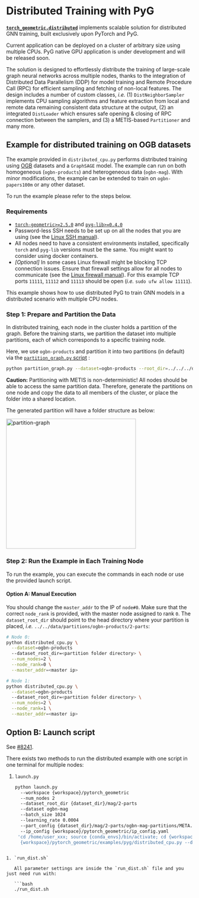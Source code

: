 # Distributed Training with PyG

**[`torch_geometric.distributed`](https://github.com/pyg-team/pytorch_geometric/tree/master/torch_geometric/distributed)** implements scalable solution for distributed GNN training, built exclusively upon PyTorch and PyG.

Current application can be deployed on a cluster of arbitrary size using multiple CPUs.
PyG native GPU application is under development and will be released soon.

The solution is designed to effortlessly distribute the training of large-scale graph neural networks across multiple nodes, thanks to the integration of Distributed Data Parallelism (DDP) for model training and Remote Procedure Call (RPC) for efficient sampling and fetching of non-local features.
The design includes a number of custom classes, *i.e.* (1) `DistNeighborSampler` implements CPU sampling algorithms and feature extraction from local and remote data remaining consistent data structure at the output, (2) an integrated `DistLoader` which ensures safe opening & closing of RPC connection between the samplers, and (3) a METIS-based `Partitioner` and many more.

## Example for distributed training on OGB datasets

The example provided in `distributed_cpu.py` performs distributed training using [OGB](https://ogb.stanford.edu/) datasets and a `GraphSAGE` model.
The example can run on both homogeneous (`ogbn-products`) and heterogeneous data (`ogbn-mag`).
With minor modifications, the example can be extended to train on `ogbn-papers100m` or any other dataset.

To run the example please refer to the steps below.

### Requirements

- [`torch-geometric>=2.5.0`](https://github.com/pyg-team/pytorch_geometric) and [`pyg-lib>=0.4.0`](https://github.com/pyg-team/pyg-lib)
- Password-less SSH needs to be set up on all the nodes that you are using (see the [Linux SSH manual](https://linuxize.com/post/how-to-setup-passwordless-ssh-login)).
- All nodes need to have a consistent environments installed, specifically `torch` and `pyg-lib` versions must be the same.
  You might want to consider using docker containers.
- *\[Optional\]* In some cases Linux firewall might be blocking TCP connection issues.
  Ensure that firewall settings allow for all nodes to communicate (see the [Linux firewall manual](https://ubuntu.com/server/docs/security-firewall)).
  For this example TCP ports `11111`, `11112` and `11113` should be open (*i.e.* `sudo ufw allow 11111`).

This example shows how to use distributed PyG to train GNN models in a distributed scenario with multiple CPU nodes.

### Step 1: Prepare and Partition the Data

In distributed training, each node in the cluster holds a partition of the graph.
Before the training starts, we partition the dataset into multiple partitions, each of which corresponds to a specific training node.

Here, we use `ogbn-products` and partition it into two partitions (in default) via the [`partition_graph.py` script](./partition_graph.py) :

```bash
python partition_graph.py --dataset=ogbn-products --root_dir=../../../data --num_partitions=2
```

**Caution:** Partitioning with METIS is non-deterministic!
All nodes should be able to access the same partition data.
Therefore, generate the partitions on one node and copy the data to all members of the cluster, or place the folder into a shared location.

The generated partition will have a folder structure as below:

<img width="350" alt="partition-graph" src="https://github.com/pyg-team/pytorch_geometric/assets/58218729/2169e362-0259-4ac4-ab5e-8500b6b5bf4a">

### Step 2: Run the Example in Each Training Node

To run the example, you can execute the commands in each node or use the provided launch script.

#### Option A: Manual Execution

You should change the `master_addr` to the IP of `node#0`.
Make sure that the correct `node_rank` is provided, with the master node assigned to rank `0`.
The `dataset_root_dir` should point to the head directory where your partition is placed, *i.e.* `../../data/partitions/ogbn-products/2-parts`:

```bash
# Node 0:
python distributed_cpu.py \
  --dataset=ogbn-products
  --dataset_root_dir=<partition folder directory> \
  --num_nodes=2 \
  --node_rank=0 \
  --master_addr=<master ip>

# Node 1:
python distributed_cpu.py \
  --dataset=ogbn-products
  --dataset_root_dir=<partition folder directory> \
  --num_nodes=2 \
  --node_rank=1 \
  --master_addr=<master ip>
```

## Option B: Launch script

See [#8241](https://github.com/pyg-team/pytorch_geometric/pull/8241).

There exists two methods to run the distributed example with one script in one terminal for multiple nodes:

1. `launch.py`

   ```bash
   python launch.py
     --workspace {workspace}/pytorch_geometric
     --num_nodes 2
     --dataset_root_dir {dataset_dir}/mag/2-parts
     --dataset ogbn-mag
     --batch_size 1024
     --learning_rate 0.0004
     --part_config {dataset_dir}/mag/2-parts/ogbn-mag-partitions/META.json
     --ip_config {workspace}/pytorch_geometric/ip_config.yaml
    'cd /home/user_xxx; source {conda_envs}/bin/activate; cd {workspace}/pytorch_geometric; {conda_envs}/bin/python
     {workspace}/pytorch_geometric/examples/pyg/distributed_cpu.py --dataset=ogbn-mag --logging --progress_bar --ddp_port=11111'
```

1. `run_dist.sh`

   All parameter settings are inside the `run_dist.sh` file and you just need run with:

   ```bash
   ./run_dist.sh
   ```
